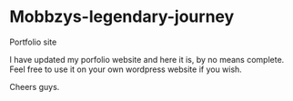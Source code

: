 # Mobbzys-legendary-journey
Portfolio site

I have updated my porfolio website and here it is, by no means complete. Feel free to use it on your own wordpress website if you wish. 

Cheers guys.
